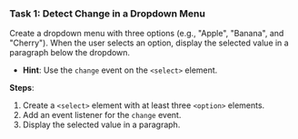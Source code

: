 ### **Task 1: Detect Change in a Dropdown Menu**
Create a dropdown menu with three options (e.g., "Apple", "Banana", and "Cherry"). When the user selects an option, display the selected value in a paragraph below the dropdown.

- **Hint**: Use the `change` event on the `<select>` element.

**Steps**:
1. Create a `<select>` element with at least three `<option>` elements.
2. Add an event listener for the `change` event.
3. Display the selected value in a paragraph.